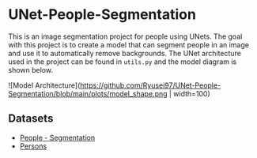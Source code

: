 # UNet-People-Segmentation

This is an image segmentation project for people using UNets. The goal with this project is to create a model that can segment people in an image and use it to automatically remove backgrounds. The UNet architecture used in the project can be found in `utils.py` and the model diagram is shown below. 

![Model Architecture](https://github.com/Ryusei97/UNet-People-Segmentation/blob/main/plots/model_shape.png | width=100)






## Datasets
- [People - Segmentation](https://www.kaggle.com/datasets/quantigoai/people-segmentation)
- [Persons](https://ecosystem.supervisely.com/projects/persons)
